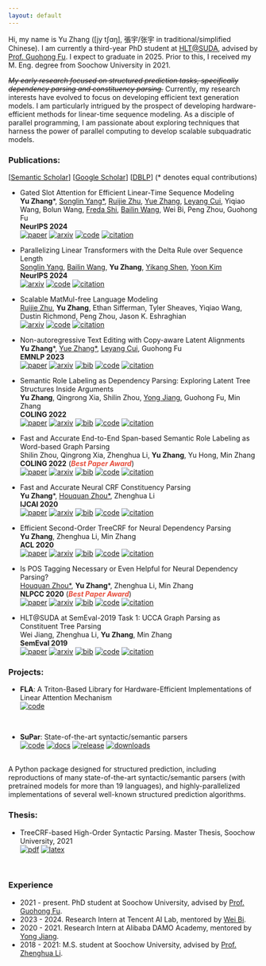 ```yaml
---
layout: default
---
```


Hi, my name is Yu Zhang ([jy tʃɑŋ], 張宇/张宇 in traditional/simplified Chinese).
I am currently a third-year PhD student at [HLT@SUDA](http://hlt.suda.edu.cn), advised by [Prof. Guohong Fu](http://web.suda.edu.cn/ghfu/).
I expect to graduate in 2025. 
Prior to this, I received my M. Eng. degree from Soochow University in 2021.
  
~~*My early research focused on structured prediction tasks, specifically dependency parsing and constituency parsing.*~~
Currently, my research interests have evolved to focus on developing efficient text generation models. 
I am particularly intrigued by the prospect of developing hardware-efficient methods for linear-time sequence modeling. 
As a disciple of parallel programming, I am passionate about exploring techniques that harness the power of parallel computing to develop scalable subquadratic models.

### Publications:

[[Semantic Scholar](https://www.semanticscholar.org/author/Yu-Zhang/49890808)] [[Google Scholar](https://scholar.google.com/citations?user=y3JK-1oAAAAJ)] [[DBLP](https://dblp.org/pid/50/671-92.html)] (\* denotes equal contributions)

* Gated Slot Attention for Efficient Linear-Time Sequence Modeling <br>
**Yu Zhang**\*, [Songlin Yang\*](https://sustcsonglin.github.io), [Ruijie Zhu](https://ruijie-zhu.github.io), [Yue Zhang](https://hillzhang1999.github.io), [Leyang Cui](https://nealcly.github.io), Yiqiao Wang, Bolun Wang, [Freda Shi](https://home.ttic.edu/~freda), [Bailin Wang](https://berlino.github.io/), Wei Bi, Peng Zhou, Guohong Fu<br>
**NeurIPS 2024**<br>
[![paper](https://img.shields.io/badge/paper-d6d6d6.svg?style=flat-square)](https://yzhang.site/assets/pubs/gsa.pdf)
[![arxiv](https://img.shields.io/badge/arxiv-d6d6d6.svg?style=flat-square)](https://arxiv.org/abs/2409.07146)
[![code](https://img.shields.io/badge/code-d6d6d6.svg?style=flat-square&logo=github)](https://github.com/sustcsonglin/flash-linear-attention)
[![citation](https://img.shields.io/badge/dynamic/json?label=citation&query=citationCount&url=https%3A%2F%2Fapi.semanticscholar.org%2Fgraph%2Fv1%2Fpaper%2F3d3b13ae755b87aa1425e2294263186bc8723740%3Ffields%3DcitationCount&color=d6d6d6&style=flat-square&logo=semanticscholar)](https://www.semanticscholar.org/paper/Gated-Slot-Attention-for-Efficient-Linear-Time-Zhang-Yang/3d3b13ae755b87aa1425e2294263186bc8723740)

* Parallelizing Linear Transformers with the Delta Rule over Sequence Length <br>
[Songlin Yang](https://sustcsonglin.github.io), [Bailin Wang](https://berlino.github.io), **Yu Zhang**, [Yikang Shen](https://mitibmwatsonailab.mit.edu/people/yikang-shen), [Yoon Kim](https://people.csail.mit.edu/yoonkim) <br>
**NeurIPS 2024**<br>
[![arxiv](https://img.shields.io/badge/arxiv-d6d6d6.svg?style=flat-square)](https://arxiv.org/abs/2406.06484)
[![code](https://img.shields.io/badge/code-d6d6d6.svg?style=flat-square&logo=github)](https://github.com/sustcsonglin/flash-linear-attention)
[![citation](https://img.shields.io/badge/dynamic/json?label=citation&query=citationCount&url=https%3A%2F%2Fapi.semanticscholar.org%2Fgraph%2Fv1%2Fpaper%2Fd3d1acfe37fe8d98e06dcf63b6e6dbe90cca061d%3Ffields%3DcitationCount&color=d6d6d6&style=flat-square&logo=semanticscholar)](https://www.semanticscholar.org/paper/Parallelizing-Linear-Transformers-with-the-Delta-Yang-Wang/d3d1acfe37fe8d98e06dcf63b6e6dbe90cca061d)

* Scalable MatMul-free Language Modeling <br>
[Ruijie Zhu](https://ruijie-zhu.github.io), **Yu Zhang**, Ethan Sifferman, Tyler Sheaves, Yiqiao Wang, Dustin Richmond, Peng Zhou, Jason K. Eshraghian <br>
[![arxiv](https://img.shields.io/badge/arxiv-d6d6d6.svg?style=flat-square)](https://arxiv.org/abs/2406.02528)
[![code](https://img.shields.io/badge/code-d6d6d6.svg?style=flat-square&logo=github)](https://github.com/ridgerchu/matmulfreellm/)
[![citation](https://img.shields.io/badge/dynamic/json?label=citation&query=citationCount&url=https%3A%2F%2Fapi.semanticscholar.org%2Fgraph%2Fv1%2Fpaper%2F401c4147375b016d4758cf2dd859232a8271fdcd%3Ffields%3DcitationCount&color=d6d6d6&style=flat-square&logo=semanticscholar)](https://www.semanticscholar.org/paper/Scalable-MatMul-free-Language-Modeling-Zhu-Zhang/401c4147375b016d4758cf2dd859232a8271fdcd)

* Non-autoregressive Text Editing with Copy-aware Latent Alignments <br>
**Yu Zhang**\*, [Yue Zhang\*](https://hillzhang1999.github.io), [Leyang Cui](https://nealcly.github.io), Guohong Fu <br>
**EMNLP 2023** <br>
[![paper](https://img.shields.io/badge/paper-d6d6d6.svg?style=flat-square)](https://yzhang.site/assets/pubs/emnlp/2023/ctc.pdf)
[![arxiv](https://img.shields.io/badge/arxiv-d6d6d6.svg?style=flat-square)](https://arxiv.org/abs/2310.07821)
[![bib](https://img.shields.io/badge/bib-d6d6d6.svg?style=flat-square)](https://yzhang.site/assets/pubs/emnlp/2023/ctc.bib)
[![code](https://img.shields.io/badge/code-d6d6d6.svg?style=flat-square&logo=github)](https://github.com/yzhangcs/ctc-copy)
[![citation](https://img.shields.io/badge/dynamic/json?label=citation&query=citationCount&url=https%3A%2F%2Fapi.semanticscholar.org%2Fgraph%2Fv1%2Fpaper%2F116277fd27c97d50bba2d8023d3c590c1ea8187b%3Ffields%3DcitationCount&color=d6d6d6&style=flat-square&logo=semanticscholar)](https://www.semanticscholar.org/paper/Non-autoregressive-Text-Editing-with-Copy-aware-Zhang-Zhang/116277fd27c97d50bba2d8023d3c590c1ea8187b)

* Semantic Role Labeling as Dependency Parsing: Exploring Latent Tree Structures Inside Arguments <br>
**Yu Zhang**, Qingrong Xia, Shilin Zhou, [Yong Jiang](https://jiangyong.site), Guohong Fu, Min Zhang <br>
**COLING 2022** <br>
[![paper](https://img.shields.io/badge/paper-d6d6d6.svg?style=flat-square)](https://yzhang.site/assets/pubs/coling/2022/crfsrl.pdf)
[![arxiv](https://img.shields.io/badge/arxiv-d6d6d6.svg?style=flat-square)](https://arxiv.org/abs/2110.06865)
[![bib](https://img.shields.io/badge/bib-d6d6d6.svg?style=flat-square)](https://yzhang.site/assets/pubs/coling/2022/crfsrl.bib)
[![code](https://img.shields.io/badge/code-d6d6d6.svg?style=flat-square&logo=github)](https://github.com/yzhangcs/crfsrl)
[![citation](https://img.shields.io/badge/dynamic/json?label=citation&query=citationCount&url=https%3A%2F%2Fapi.semanticscholar.org%2Fgraph%2Fv1%2Fpaper%2F64332d61dfef5ac685500a238b8a79d75152c164%3Ffields%3DcitationCount&color=d6d6d6&style=flat-square&logo=semanticscholar)](https://www.semanticscholar.org/paper/Semantic-Role-Labeling-as-Dependency-Parsing%3A-Tree-Zhang-Xia/64332d61dfef5ac685500a238b8a79d75152c164)

* Fast and Accurate End-to-End Span-based Semantic Role Labeling as Word-based Graph Parsing <br>
Shilin Zhou, Qingrong Xia, Zhenghua Li, **Yu Zhang**, Yu Hong, Min Zhang <br>
**COLING 2022** (<strong><i style="color:#e74d3c">Best Paper Award</i></strong>)<br>
[![paper](https://img.shields.io/badge/paper-d6d6d6.svg?style=flat-square)](https://yzhang.site/assets/pubs/coling/2022/graphsrl.pdf)
[![arxiv](https://img.shields.io/badge/arxiv-d6d6d6.svg?style=flat-square)](https://arxiv.org/abs/2112.02970)
[![bib](https://img.shields.io/badge/bib-d6d6d6.svg?style=flat-square)](https://yzhang.site/assets/pubs/coling/2022/graphsrl.bib)
[![code](https://img.shields.io/badge/code-d6d6d6.svg?style=flat-square&logo=github)](https://github.com/zsLin177/SRL-as-GP)
[![citation](https://img.shields.io/badge/dynamic/json?label=citation&query=citationCount&url=https%3A%2F%2Fapi.semanticscholar.org%2Fgraph%2Fv1%2Fpaper%2Fea9a2d14672c3cc0ff92510386f46fb2b152570c%3Ffields%3DcitationCount&color=d6d6d6&style=flat-square&logo=semanticscholar)](https://www.semanticscholar.org/paper/Fast-and-Accurate-End-to-End-Span-based-Semantic-as-Zhou-Xia/ea9a2d14672c3cc0ff92510386f46fb2b152570c)

* Fast and Accurate Neural CRF Constituency Parsing <br>
**Yu Zhang**\*, [Houquan Zhou\*](https://cv.hqzhou.com), Zhenghua Li <br>
**IJCAI 2020** <br>
[![paper](https://img.shields.io/badge/paper-d6d6d6.svg?style=flat-square)](https://yzhang.site/assets/pubs/ijcai/2020/crfpar.pdf)
[![arxiv](https://img.shields.io/badge/arxiv-d6d6d6.svg?style=flat-square)](https://arxiv.org/abs/2008.03736)
[![bib](https://img.shields.io/badge/bib-d6d6d6.svg?style=flat-square)](https://yzhang.site/assets/pubs/ijcai/2020/crfpar.bib)
[![code](https://img.shields.io/badge/code-d6d6d6.svg?style=flat-square&logo=github)](https://github.com/yzhangcs/crfpar)
[![citation](https://img.shields.io/badge/dynamic/json?label=citation&query=citationCount&url=https%3A%2F%2Fapi.semanticscholar.org%2Fgraph%2Fv1%2Fpaper%2F46fe2ae301aeb75b25ebca0bdc26132ca46f5101%3Ffields%3DcitationCount&color=d6d6d6&style=flat-square&logo=semanticscholar)](https://www.semanticscholar.org/paper/Fast-and-Accurate-Neural-CRF-Constituency-Parsing-Zhang-Zhou/46fe2ae301aeb75b25ebca0bdc26132ca46f5101)

* Efficient Second-Order TreeCRF for Neural Dependency Parsing <br>
**Yu Zhang**, Zhenghua Li, Min Zhang <br>
**ACL 2020** <br>
[![paper](https://img.shields.io/badge/paper-d6d6d6.svg?style=flat-square)](https://yzhang.site/assets/pubs/acl/2020/crfpar.pdf)
[![arxiv](https://img.shields.io/badge/arxiv-d6d6d6.svg?style=flat-square)](https://arxiv.org/abs/2005.00975)
[![bib](https://img.shields.io/badge/bib-d6d6d6.svg?style=flat-square)](https://yzhang.site/assets/pubs/acl/2020/crfpar.bib)
[![code](https://img.shields.io/badge/code-d6d6d6.svg?style=flat-square&logo=github)](https://github.com/yzhangcs/crfpar)
[![citation](https://img.shields.io/badge/dynamic/json?label=citation&query=citationCount&url=https%3A%2F%2Fapi.semanticscholar.org%2Fgraph%2Fv1%2Fpaper%2Fce18780963b067a1295fc847e7ab33f2fcbfaca1%3Ffields%3DcitationCount&color=d6d6d6&style=flat-square&logo=semanticscholar)](https://www.semanticscholar.org/paper/Efficient-Second-Order-TreeCRF-for-Neural-Parsing-Zhang-Li/ce18780963b067a1295fc847e7ab33f2fcbfaca1)

* Is POS Tagging Necessary or Even Helpful for Neural Dependency Parsing?<br>
[Houquan Zhou\*](https://cv.hqzhou.com), **Yu Zhang**\*, Zhenghua Li, Min Zhang <br>
**NLPCC 2020** (<strong><i style="color:#e74d3c">Best Paper Award</i></strong>)<br>
[![paper](https://img.shields.io/badge/paper-d6d6d6.svg?style=flat-square)](https://yzhang.site/assets/pubs/nlpcc/2020/posdep.pdf)
[![arxiv](https://img.shields.io/badge/arxiv-d6d6d6.svg?style=flat-square)](https://arxiv.org/abs/2003.03204)
[![bib](https://img.shields.io/badge/bib-d6d6d6.svg?style=flat-square)](https://yzhang.site/assets/pubs/nlpcc/2020/posdep.bib)
[![code](https://img.shields.io/badge/code-d6d6d6.svg?style=flat-square&logo=github)](https://github.com/Jacob-Zhou/stack-parser)
[![citation](https://img.shields.io/badge/dynamic/json?label=citation&query=citationCount&url=https%3A%2F%2Fapi.semanticscholar.org%2Fgraph%2Fv1%2Fpaper%2F3bb577d87ae8e0d45a223f65db24ab479fbda174%3Ffields%3DcitationCount&color=d6d6d6&style=flat-square&logo=semanticscholar)](https://www.semanticscholar.org/paper/Is-POS-Tagging-Necessary-or-Even-Helpful-for-Neural-Zhang-Li/3bb577d87ae8e0d45a223f65db24ab479fbda174)

* HLT@SUDA at SemEval-2019 Task 1: UCCA Graph Parsing as Constituent Tree Parsing <br>
Wei Jiang, Zhenghua Li, **Yu Zhang**, Min Zhang <br>
**SemEval 2019** <br>
[![paper](https://img.shields.io/badge/paper-d6d6d6?style=flat-square)](https://yzhang.site/assets/pubs/semeval/2019/const.pdf)
[![arxiv](https://img.shields.io/badge/arxiv-d6d6d6.svg?style=flat-square)](https://arxiv.org/abs/1903.04153)
[![bib](https://img.shields.io/badge/bib-d6d6d6.svg?style=flat-square)](https://yzhang.site/assets/pubs/semeval/2019/const.bib)
[![code](https://img.shields.io/badge/code-d6d6d6?style=flat-square&logo=github)](https://github.com/SUDA-LA/ucca-parser)
[![citation](https://img.shields.io/badge/dynamic/json?label=citation&query=citationCount&url=https%3A%2F%2Fapi.semanticscholar.org%2Fgraph%2Fv1%2Fpaper%2F9c690b828a508635506018ddbd03d63d4e08a380%3Ffields%3DcitationCount&color=d6d6d6&style=flat-square&logo=semanticscholar)](https://www.semanticscholar.org/paper/HLT%40SUDA-at-SemEval-2019-Task-1%3A-UCCA-Graph-Parsing-Jiang-Zhang/9c690b828a508635506018ddbd03d63d4e08a380)

### Projects:

* **FLA**: A Triton-Based Library for Hardware-Efficient Implementations of Linear Attention Mechanism <br>
[![code](https://img.shields.io/badge/code-orange?style=flat-square&logo=github)](https://github.com/sustcsonglin/flash-linear-attention)
<br>

* **SuPar**: State-of-the-art syntactic/semantic parsers <br>
[![code](https://img.shields.io/badge/code-orange?style=flat-square&logo=github)](https://github.com/yzhangcs/parser)
[![docs](https://img.shields.io/github/actions/workflow/status/yzhangcs/parser/pages.yml?branch=main&label=docs&style=flat-square)](https://parser.yzhang.site)
[![release](https://img.shields.io/github/v/release/yzhangcs/parser?style=flat-square)](https://github.com/yzhangcs/parser/releases)
[![downloads](https://img.shields.io/github/downloads/yzhangcs/parser/total?style=flat-square)](https://pypistats.org/packages/supar)
<br>
A Python package designed for structured prediction, including reproductions of many state-of-the-art syntactic/semantic parsers (with pretrained models for more than 19 languages), and highly-parallelized implementations of several well-known structured prediction algorithms.

### Thesis:

* TreeCRF-based High-Order Syntactic Parsing. Master Thesis, Soochow University, 2021 <br>
[![pdf](https://img.shields.io/badge/pdf-d6d6d6?style=flat-square)](https://yzhang.site/assets/pubs/master-thesis.pdf)
[![latex](https://img.shields.io/badge/latex-d6d6d6?style=flat-square&logo=github)](https://github.com/yzhangcs/master-thesis)
<br>

### Experience

* 2021 - present. PhD student at Soochow University, advised by [Prof. Guohong Fu](http://web.suda.edu.cn/ghfu/).
* 2023 - 2024. Research Intern at Tencent AI Lab, mentored by [Wei Bi](https://scholar.google.com/citations?user=aSJcgQMAAAAJ&hl=en).
* 2020 - 2021. Research Intern at Alibaba DAMO Academy, mentored by [Yong Jiang](http://jiangyong.site).
* 2018 - 2021: M.S. student at Soochow University, advised by [Prof. Zhenghua Li](http://hlt.suda.edu.cn/~zhli).
